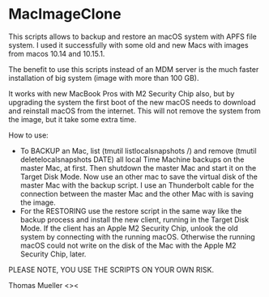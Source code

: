 # MacImageClone
This scripts allows to backup and restore an macOS system with APFS file system.
I used it successfully with some old and new Macs with images from macos 10.14 and 10.15.1.

The benefit to use this scripts instead of an MDM server is the much faster installation of big system (image with more than 100 GB).

It works with new MacBook Pros with M2 Security Chip also, but by upgrading the system
the first boot of the new macOS needs to download and reinstall macOS from the internet.
This will not remove the system from the image, but it take some extra time.

How to use:
- To BACKUP an Mac, list (tmutil listlocalsnapshots /) and remove (tmutil deletelocalsnapshots DATE) all local Time Machine backups on the master Mac, at first. Then shutdown the master Mac and start it on the Target Disk Mode. Now use an other mac to save the virtual disk of the master Mac with the backup script. I use an Thunderbolt cable for the connection between the master Mac and the other Mac with is saving the image.
- For the RESTORING use the restore script in the same way like the backup process and install the new client, running in the Target Disk Mode. If the client has an Apple M2 Security Chip, unlook the old system by connecting with the running macOS. Otherwise the running macOS could not write on the disk of the Mac with the Apple M2 Security Chip, later.

PLEASE NOTE, YOU USE THE SCRIPTS ON YOUR OWN RISK.

Thomas Mueller <><
